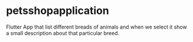 # petsshopapplication
Flutter App that list different breads of animals and when we select it show a small description about that particular breed.

